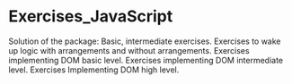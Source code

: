# Exercises_JavaScript
Solution of the package: 
Basic, intermediate exercises. 
Exercises to wake up logic with arrangements and without arrangements. 
Exercises implementing DOM basic level. 
Exercises implementing DOM intermediate level. 
Exercises Implementing DOM high level.
